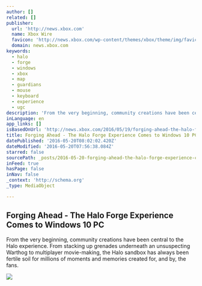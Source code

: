```yaml
---
author: []
related: []
publisher:
  url: 'http://news.xbox.com'
  name: Xbox Wire
  favicon: 'http://news.xbox.com/wp-content/themes/xbox/theme/img/favicons/favicon.ico'
  domain: news.xbox.com
keywords:
  - halo
  - forge
  - windows
  - xbox
  - map
  - guardians
  - mouse
  - keyboard
  - experience
  - ugc
description: 'From the very beginning, community creations have been central to the Halo experience. From stacking up grenades underneath an unsuspecting Warthog to multiplayer movie-making, the Halo sandbox has always been fertile soil for millions of moments and memories created for, and by, the fans.'
inLanguage: en
app_links: []
isBasedOnUrl: 'http://news.xbox.com/2016/05/19/forging-ahead-the-halo-forge-experience-comes-to-windows-10-pc/'
title: Forging Ahead - The Halo Forge Experience Comes to Windows 10 PC
datePublished: '2016-05-20T08:02:02.420Z'
dateModified: '2016-05-20T07:56:38.084Z'
starred: false
sourcePath: _posts/2016-05-20-forging-ahead-the-halo-forge-experience-comes-to-windows-1.md
inFeed: true
hasPage: false
inNav: false
_context: 'http://schema.org'
_type: MediaObject

---
```

<article style=""><h1>Forging Ahead - The Halo Forge Experience Comes to Windows 10 PC</h1><p>From the very beginning, community creations have been central to the Halo experience. From stacking up grenades underneath an unsuspecting Warthog to multiplayer movie-making, the Halo sandbox has always been fertile soil for millions of moments and memories created for, and by, the fans.</p><img src="http://news.xbox.com/wp-content/uploads/Forge-Halo-5-Guardians-Edition-for-Win-10-Big.jpg" /></article>